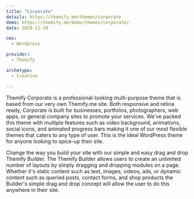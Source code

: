```yaml
---
title: "Corporate"
details: https://themify.me/themes/corporate
demo: https://themify.me/demo/themes/corporate/
date: 2019-11-10

cms: 
  - Wordpress

provider: 
  - Themify

archetype:
  - Creative
  
---
```


Themify Corporate is a professional-looking multi-purpose theme that is based from our very own Themify.me site. Both responsive and retina ready, Corporate is built for businesses, portfolios, photographers, web apps, or general company sites to promote your services. We've packed this theme with multiple features such as video background, animations, social icons, and animated progress bars making it one of our most flexible themes that caters to any type of user. This is the ideal WordPress theme for anyone looking to spice-up their site.

Change the way you build your site with our simple and easy drag and drop Themify Builder. The Themify Builder allows users to create an unlimited number of layouts by simply dragging and dropping modules on a page. Whether it's static content such as text, images, videos, ads, or dynamic content such as queried posts, contact forms, and shop products the Builder's simple drag and drop concept will allow the user to do this anywhere in their site. 